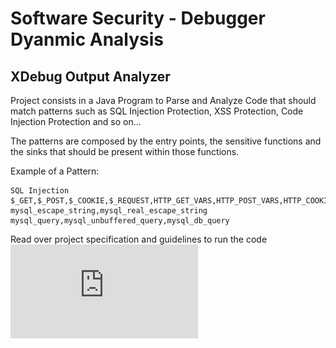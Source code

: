 # Software Security - Debugger Dyanmic Analysis

## XDebug Output Analyzer 
Project consists in a Java Program to Parse and Analyze Code that should match patterns such as SQL Injection Protection, XSS Protection, Code Injection Protection and so on...

The patterns are composed by the entry points, the sensitive functions and the sinks that should be present within those functions.

Example of a Pattern:
```
SQL Injection
$_GET,$_POST,$_COOKIE,$_REQUEST,HTTP_GET_VARS,HTTP_POST_VARS,HTTP_COOKIE_VARS,HTTP_REQUEST_VARS
mysql_escape_string,mysql_real_escape_string
mysql_query,mysql_unbuffered_query,mysql_db_query
```


Read over project specification and guidelines to run the code
![ssoft_a13.pdf](https://github.com/carloscorreia94/SoftwareSecurityProject/blob/master/ssoft_a13.pdf)
